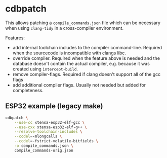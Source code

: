 # cdbpatch

This allows patching a `compile_commands.json` file which can be necessary when
using `clang-tidy` in a cross-compiler environment.

Features:

- add internal toolchain includes to the compiler command-line. Required when
  the sourcecode is incompatible with clangs libc.
- override compiler. Required when the feature above is needed and the database
  doesn't contain the actual compiler, e.g. because it was created using
  `intercept-build`.
- remove compiler-flags. Required if clang doesn't support all of the gcc flags
- add additional compiler flags. Usually not needed but added for completeness.

## ESP32 example (legacy make)
```bash
cdbpatch \
    --use-cc xtensa-esp32-elf-gcc \
    --use-cxx xtensa-esp32-elf-g++ \
    --resolve-toolchain-includes \
    --ccdel=-mlongcalls \
    --ccdel=-fstrict-volatile-bitfields \
    -o compile_commands.json \
    compile_commands-orig.json
```
